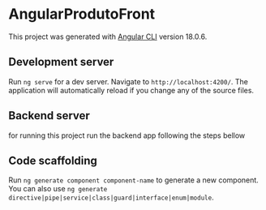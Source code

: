 # AngularProdutoFront

This project was generated with [Angular CLI](https://github.com/angular/angular-cli) version 18.0.6.

## Development server

Run `ng serve` for a dev server. Navigate to `http://localhost:4200/`. The application will automatically reload if you change any of the source files.

## Backend server
for running this project run the backend app following the steps bellow

## Code scaffolding

Run `ng generate component component-name` to generate a new component. You can also use `ng generate directive|pipe|service|class|guard|interface|enum|module`.